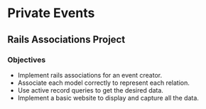 # Private Events

## Rails Associations Project

### Objectives

- Implement rails associations for an event creator.
- Associate each model correctly to represent each relation.
- Use active record queries to get the desired data.
- Implement a basic website to display and capture all the data.
